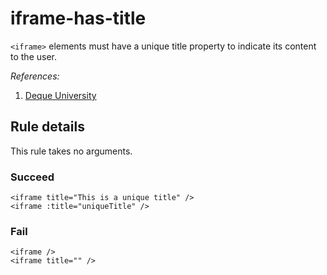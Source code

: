 # iframe-has-title

`<iframe>` elements must have a unique title property to indicate its content to the user.

_References:_

1. [Deque University](https://dequeuniversity.com/rules/axe/1.1/frame-title)

## Rule details

This rule takes no arguments.

### Succeed

```vue
<iframe title="This is a unique title" />
<iframe :title="uniqueTitle" />
```

### Fail

```vue
<iframe />
<iframe title="" />
```
